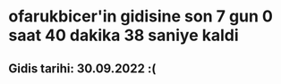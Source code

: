 # ofarukbicer'in gidisine son 7 gun 0 saat 40 dakika 38 saniye kaldi

## Gidis tarihi: 30.09.2022 :(
